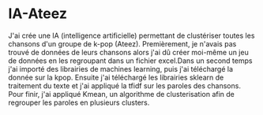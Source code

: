 # IA-Ateez
J'ai crée une IA (intelligence artificielle) permettant de clustériser toutes les chansons d'un groupe de k-pop (Ateez). Premièrement, je n'avais pas trouvé de données de leurs chansons alors j'ai dû créer moi-même un jeu de données en les regroupant dans un fichier excel.Dans un second temps j'ai importé des librairies de machines learning, puis j'ai téléchargé la donnée sur la kpop.  Ensuite j'ai téléchargé les librairies sklearn de traitement du texte et j'ai appliqué la tfidf sur les paroles des chansons. Pour finir, j'ai appliqué Kmean, un algorithme de clusterisation afin de regrouper les paroles en plusieurs clusters.
